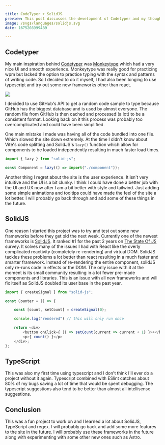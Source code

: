 ```yaml
---

title: CodeTyper + SolidJS
preview: This post discusses the development of Codetyper and my thoughts on SolidJS.
image: /svgs/languages/solidjs.svg
date: 1675208999489

---
```


## Codetyper

My main inspiration behind [Codetyper](/codetyper) was [Monkeytype](https://monkeytype.com) which had a very nice UI and smooth experience. Monkeytype was really good for practicing wpm but lacked the option to practice typing with the syntax and patterns of writing code. So I decided to do it myself, I had also been longing to use typescript and try out some new frameworks other than react.

<img src="../../../dist/images/codetyper.png" />

I decided to use GitHub's API to get a random code sample to type because GitHub has the biggest database and is used by almost everyone. The random file from GitHub is then cached and processed (a lot) to be a consistent format. Looking back on it this process was probably too overcomplicated and could have been simplified.

One main mistake I made was having all of the code bundled into one file. Which slowed the site down extremely. At the time I didn't know about Vite's code splitting and SolidJS's `lazy()` function which allow for components to be loaded independently resulting in much faster load times.

```ts
import { lazy } from "solid-js";

const Component = lazy(() => import("./component"));
```

Another thing I regret about the site is the user experience. It isn't very intuitive and the UI is a bit clunky. I think I could have done a better job with the UI and UX now after I am a bit better with style and tailwind. Just adding some simple animations and tooltips could have made the feel of the site a lot better. I will probably go back through and add some of these things in the future.

## SolidJS

One reason I started this project was to try and test out some new frameworks before they get old the next week. Currently one of the newest frameworks is [SolidJS](https://solidjs.com). It ranked #1 for the past 2 years on [The State Of JS](https://2022.stateofjs.com/) survey. It solves many of the issues I had with React like the overly complicated reactivity (completely re-rendering) and virtual DOM. SolidJS tackles these problems a lot better than react resulting in a much faster and smarter framework. Instead of re-rendering the entire component, solidJS only re-runs code in effects or the DOM. The only issue with it at the moment is its small community resulting in a lot fewer pre-made components and libraries. This is an issue with all new frameworks and will fix itself as SolidJS doubled its user base in the past year.


```ts
import { createSignal } from "solid-js";

const Counter = () => {

	const [count, setCount] = createSignal(0);

	console.log("rendered") // this will only run once

	return <div>
		<button onClick={ () => setCount(current => current + 1) }>+</button>
		<p>{ count() }</p>
	</div>;
};
```

## TypeScript

This was also my first time using typescript and I don't think I'll ever do a project without it again. Typescript combined with ESlint catches about 80% of my bugs saving a lot of time that would be spent debugging. The typescript suggestions also tend to be better than almost all intellisense suggestions.

## Conclusion

This was a fun project to work on and I learned a lot about SolidJS, TypeScript and regex. I will probably go back and add some more features to the site in the future. I will probably use these frameworks in the future along with experimenting with some other new ones such as Astro.